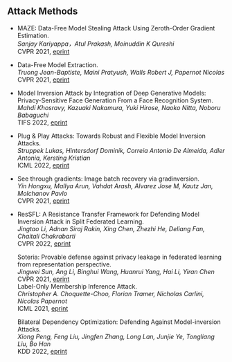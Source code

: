 ## Attack Methods

- MAZE: Data-Free Model Stealing Attack Using Zeroth-Order Gradient Estimation.  
  *Sanjay Kariyappa，Atul Prakash, Moinuddin K Qureshi*  
  CVPR 2021, [eprint](https://ieeexplore.ieee.org/document/9577631)

- Data-Free Model Extraction.  
  *Truong Jean-Baptiste, Maini Pratyush, Walls Robert J, Papernot Nicolas*  
  CVPR 2021, [eprint](https://arxiv.org/abs/2011.14779)

- Model Inversion Attack by Integration of Deep Generative Models: Privacy-Sensitive Face Generation From a Face Recognition System.  
  *Mahdi Khosravy, Kazuaki Nakamura, Yuki Hirose, Naoko Nitta, Noboru Babaguchi*  
  TIFS 2022, [eprint](https://dl.acm.org/doi/abs/10.1109/TIFS.2022.3140687)
  
- Plug & Play Attacks: Towards Robust and Flexible Model Inversion Attacks.  
  *Struppek Lukas, Hintersdorf Dominik, Correia Antonio De Almeida, Adler Antonia, Kersting Kristian*  
  ICML 2022, [eprint](https://arxiv.org/pdf/2201.12179.pdf)
  
 - See through gradients: Image batch recovery via gradinversion.  
  *Yin Hongxu, Mallya Arun, Vahdat Arash, Alvarez Jose M, Kautz Jan, Molchanov Pavlo*  
  CVPR 2021, [eprint](https://arxiv.org/pdf/2007.13635.pdf)

- ResSFL: A Resistance Transfer Framework for Defending Model Inversion Attack in Split Federated Learning.  
  *Jingtao Li, Adnan Siraj Rakin, Xing Chen, Zhezhi He, Deliang Fan, Chaitali Chakrabarti*  
  CVPR 2022, [eprint](https://openaccess.thecvf.com/content/CVPR2022/html/Li_ResSFL_A_Resistance_Transfer_Framework_for_Defending_Model_Inversion_Attack_CVPR_2022_paper.html)  
  
  Soteria: Provable defense against privacy leakage in federated learning from representation perspective.  
  *Jingwei Sun, Ang Li, Binghui Wang, Huanrui Yang, Hai Li, Yiran Chen*  
  CVPR 2021, [eprint](https://openaccess.thecvf.com/content/CVPR2021/papers/Sun_Soteria_Provable_Defense_Against_Privacy_Leakage_in_Federated_Learning_From_CVPR_2021_paper.pdf)  
  Label-Only Membership Inference Attack.  
  *Christopher A. Choquette-Choo, Florian Tramer, Nicholas Carlini, Nicolas Papernot*  
  ICML 2021, [eprint](http://proceedings.mlr.press/v139/choquette-choo21a/choquette-choo21a.pdf)  
  
  Bilateral Dependency Optimization: Defending Against Model-inversion Attacks.  
  *Xiong Peng, Feng Liu, Jingfen Zhang, Long Lan, Junjie Ye, Tongliang Liu, Bo Han*  
  KDD 2022, [eprint](https://arxiv.org/abs/2206.05483)
  
